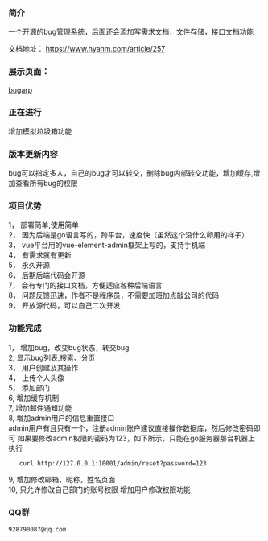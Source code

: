 ### 简介
  一个开源的bug管理系统，后面还会添加写需求文档，文件存储，接口文档功能

文档地址： https://www.hyahm.com/article/257  

### 展示页面： 
   [bugarp](http://bug.hyahm.com "bugarp")
   
###  正在进行  
   增加模拟垃圾箱功能

### 版本更新内容   
   bug可以指定多人，自己的bug才可以转交，删除bug内部转交功能，增加缓存,增加查看所有bug的权限

### 项目优势  
 1， 部署简单,使用简单    
 2， 因为后端是go语言写的，跨平台，速度快（虽然这个没什么卵用的样子）  
 3， vue平台用的vue-element-admin框架上写的，支持手机端  
 4， 有需求就有更新  
 5， 永久开源  
 6， 后期后端代码会开源  
 7， 会有专门的接口文档，方便适应各种后端语言  
 8， 问题反馈迅速，作者不是程序员，不需要加班加点敲公司的代码  
 9， 开放源代码，可以自己二次开发
 
###   功能完成  
  1， 增加bug，改变bug状态，转交bug  
  2,  显示bug列表,搜索、分页  
  3， 用户创建及其操作  
  4， 上传个人头像  
  5， 添加部门  
  6, 增加缓存机制   
  7, 增加邮件通知功能  
  8, 增加admin用户的信息重置接口  
   admin用户有且只有一个，注册admin账户建议直接操作数据库，然后修改密码即可
   如果要修改admin权限的密码为123，如下所示，只能在go服务器那台机器上执行
```
   curl http://127.0.0.1:10001/admin/reset?password=123
```
  9,  增加修改邮箱，昵称，姓名页面  
  10, 只允许修改自己部门的账号权限   增加用户修改权限功能
  
### QQ群
    928790087@qq.com

